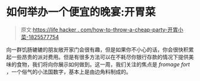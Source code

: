 # 如何举办一个便宜的晚宴:开胃菜

> 原文:[https://life hacker . com/how-to-throw-a-cheap-party-开胃小菜-1825577754](https://lifehacker.com/how-to-throw-a-cheap-dinner-party-appetizers-1825577754)

向一群饥肠辘辘的朋友敞开家门会很有趣，但是如果你不小心的话，你会很快积累起一些昂贵的派对费用。但是有很多方法可以在不耗尽你银行存款的情况下提供美味的食物，我们将向你展示如何做到。这一周，我们关注的焦点是 *fromage fort* ，一个俗气的小法国数字，基本上是由边角料制成的。